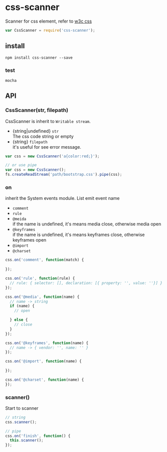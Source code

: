 # css-scanner
Scanner for css element, refer to [w3c css](http://www.w3schools.com/cssref/default.asp)
```js
var CssScanner = require('css-scanner');
```
## install
```
npm install css-scanner --save
```

### test
```
mocha
```

## API
### CssScanner(str, filepath)
CssScanner is inherit to ``Writable stream``.
* {string|undefined} ``str``  
  The css code string or empty
* {string} ``filepath``  
  it's useful for see error message.
```js
var css = new CssScanner('a{color:red;}');

// or use pipe
var css = new CssScanner();
fs.createReadStream('path/bootstrap.css').pipe(css);
```

### on
inherit the System events module. List emit event name
* ``comment``  
* ``rule``  
* ``@meida``  
if the name is undefined, it's means media close, otherwise media open
* ``@keyframes``  
if the name is undefined, it's means keyframes close, otherwise keyframes open
* ``@import``
* ``@charset``

```js
css.on('comment', function(match) {
  
});

css.on('rule', function(rule) {
  // rule: { selector: [], declaration: [{ property: '', value: ''}] }
});

css.on('@media', function(name) {
  // name -> string
  if (name) {
    // open

  } else {
    // close
  }
});

css.on('@keyframes', function(name) {
  // name -> { vendor: '', name: '' }
});

css.on('@import', function(name) {
  
});

css.on('@charset', function(name) {
});
```

### scanner()
Start to scanner
```js
// string
css.scanner();

// pipe
css.on('finish', function() {
  this.scanner();
});
```
